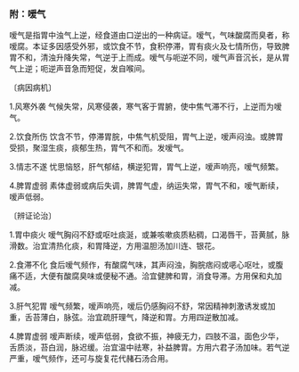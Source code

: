### 附：嗳气

嗳气是指胃中浊气上逆，经食道由口逆出的一种病证。嗳气，气味酸腐而臭者，称嗳腐。本证多因感受外邪，或饮食不节，食积停滞，胃有痰火及七情所伤，导致脾胃不和，清浊升降失常，气逆于上而成。嗳气与呃逆不同，嗳气声音沉长，是从胃气上逆；呃逆声音急而短促，发自喉间。

〔病因病机〕

1.风寒外袭 气候失常，风寒侵袭，寒气客于胃腑，使中焦气滞不行，上逆而为嗳气。

2.饮食所伤 饮含不节，停滞胃脘，中焦气机受阻，胃气上逆，嗳声闷浊。或脾胃受损，聚湿生痰，痰郁生热，胃气不和而。发嗳气。

3.情志不遂 忧思恼怒，肝气郁结，横逆犯胃，胃气上逆，嗳声响亮，嗳气频繁。

4.脾胃虚弱 素体虚弱或病后失调，脾胃气虚，纳运失常，胃气不和，嗳气断续，嗳声低弱。

〔辨证论治〕

1.胃中痰火 嗳气胸闷不舒或呕吐痰涎，或兼咳嗽痰质粘稠，口渴唇干，苔黄腻，脉滑数。治宜清热化痰，和胃降逆，方用温胆汤加川连、银花。

2.食滞不化 食后嗳气频作，有酸腐气味，其声闷浊，胸脘痞闷或𫫇心呕吐，或腹痛不适，大便有酸腐臭味或便秘不通。洽宜健脾和胃，消食导滞。方用保和丸加减。

3.肝气犯胃 嗳气频繁，嗳声响亮，嗳后仍感胸闷不舒，常因精神刺激诱发或加重，舌苔薄白，脉弦。治宜疏肝理气，降逆和胃。方用四逆散加减。

4.脾胃虚弱 嗳声断续，嗳声低弱，食欲不振，神疲无力，四肢不温，面色少华，舌质淡，苔白润，脉迟缓。治宜温中祛寒，补益脾胃。方用六君子汤加味。若气逆严重，嗳气频作，还可与旋复花代赭石汤合用。